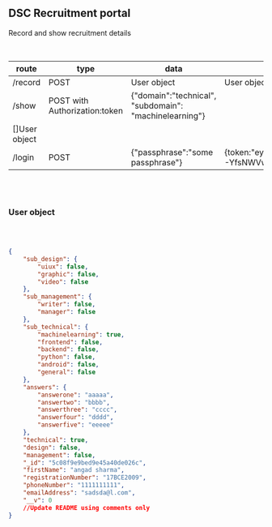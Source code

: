 ## DSC Recruitment portal
Record and show recruitment details

<br />

| route |  type  |  data  |  response  |
|---|---|---|---|
| /record | POST | User object | User object | 
| /show | POST with Authorization:token | {"domain":"technical", "subdomain": "machinelearning"} | 
[]User object |
| /login | POST | {"passphrase":"some passphrase"} | {token:"eyJhbGciOiJIUzI1NiIsInR5cCI6IkpXVCJ9.eyJsZXZlbCI6ImFkbWluIiwiaWF0IjoxNTQzNTc5Njg5fQ.wOE2EyoXSeNZ-YfsNWVwAWplPDEXI0yAWQ-pn6p7Hb8"} | 

<br />
<br />

### User object

<br />

```json

{
    "sub_design": {
        "uiux": false,
        "graphic": false,
        "video": false
    },
    "sub_management": {
        "writer": false,
        "manager": false
    },
    "sub_technical": {
        "machinelearning": true,
        "frontend": false,
        "backend": false,
        "python": false,
        "android": false,
        "general": false
    },
    "answers": {
        "answerone": "aaaaa",
        "answertwo": "bbbb",
        "answerthree": "cccc",
        "answerfour": "dddd",
        "answerfive": "eeeee"
    },
    "technical": true,
    "design": false,
    "management": false,
    "_id": "5c08f9e9bed9e45a40de026c",
    "firstName": "angad sharma",
    "registrationNumber": "17BCE2009",
    "phoneNumber": "1111111111",
    "emailAddress": "sadsda@l.com",
    "__v": 0
    //Update README using comments only
}

```

<br />
<br />

